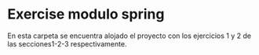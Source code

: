 # Exercise modulo spring

En esta carpeta se encuentra alojado el proyecto con los ejercicios 1 y 2 de las secciones1-2-3 respectivamente.
